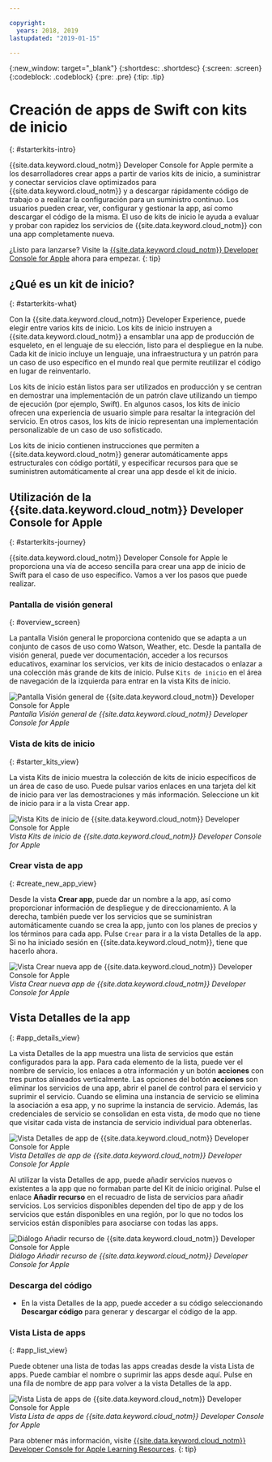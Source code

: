 ```yaml
---

copyright:
  years: 2018, 2019
lastupdated: "2019-01-15"

---
```


{:new_window: target="_blank"}
{:shortdesc: .shortdesc}
{:screen: .screen}
{:codeblock: .codeblock}
{:pre: .pre}
{:tip: .tip}

# Creación de apps de Swift con kits de inicio
{: #starterkits-intro}

{{site.data.keyword.cloud_notm}} Developer Console for Apple permite a los desarrolladores crear apps a partir de varios kits de inicio, a suministrar y conectar servicios clave optimizados para {{site.data.keyword.cloud_notm}} y a descargar rápidamente código de trabajo o a realizar la configuración para un suministro continuo. Los usuarios pueden crear, ver, configurar y gestionar la app, así como descargar el código de la misma. El uso de kits de inicio le ayuda a evaluar y probar con rapidez los servicios de {{site.data.keyword.cloud_notm}} con una app completamente nueva.

¿Listo para lanzarse? Visite la [{{site.data.keyword.cloud_notm}} Developer Console for Apple](https://cloud.ibm.com/developer/appledevelopment/starter-kits) ahora para empezar.
{: tip}

## ¿Qué es un kit de inicio?
{: #starterkits-what}

Con la {{site.data.keyword.cloud_notm}} Developer Experience, puede elegir entre varios kits de inicio. Los kits de inicio instruyen a {{site.data.keyword.cloud_notm}} a ensamblar una app de producción de esqueleto, en el lenguaje de su elección, listo para el despliegue en la nube. Cada kit de inicio incluye un lenguaje, una infraestructura y un patrón para un caso de uso específico en el mundo real que permite reutilizar el código en lugar de reinventarlo.

Los kits de inicio están listos para ser utilizados en producción y se centran en demostrar una implementación de un patrón clave utilizando un tiempo de ejecución (por ejemplo, Swift). En algunos casos, los kits de inicio ofrecen una experiencia de usuario simple para resaltar la integración del servicio. En otros casos, los kits de inicio representan una implementación personalizable de un caso de uso sofisticado.

Los kits de inicio contienen instrucciones que permiten a {{site.data.keyword.cloud_notm}} generar automáticamente apps estructurales con código portátil, y especificar recursos para que se suministren automáticamente al crear una app desde el kit de inicio.

## Utilización de la {{site.data.keyword.cloud_notm}} Developer Console for Apple
{: #starterkits-journey}

{{site.data.keyword.cloud_notm}} Developer Console for Apple le proporciona una vía de acceso sencilla para crear una app de inicio de Swift para el caso de uso específico. Vamos a ver los pasos que puede realizar.

### Pantalla de visión general
{: #overview_screen}

La pantalla Visión general le proporciona contenido que se adapta a un conjunto de casos de uso como Watson, Weather, etc. Desde la pantalla de visión general, puede ver documentación, acceder a los recursos educativos, examinar los servicios, ver kits de inicio destacados o enlazar a una colección más grande de kits de inicio. Pulse `Kits de inicio` en el área de navegación de la izquierda para entrar en la vista Kits de inicio.

![Pantalla Visión general de {{site.data.keyword.cloud_notm}} Developer Console for Apple](images/overview_screen.png "Pantalla Visión general") <br> *Pantalla Visión general de {{site.data.keyword.cloud_notm}} Developer Console for Apple*

### Vista de kits de inicio
{: #starter_kits_view}

La vista Kits de inicio muestra la colección de kits de inicio específicos de un área de caso de uso. Puede pulsar varios enlaces en una tarjeta del kit de inicio para ver las demostraciones y más información. Seleccione un kit de inicio para ir a la vista Crear app.

![Vista Kits de inicio de {{site.data.keyword.cloud_notm}} Developer Console for Apple](images/starter_kits_screen.png "Vista Kits de inicio") <br> *Vista Kits de inicio de {{site.data.keyword.cloud_notm}} Developer Console for Apple*

### Crear vista de app
{: #create_new_app_view}

Desde la vista **Crear app**, puede dar un nombre a la app, así como proporcionar información de despliegue y de direccionamiento. A la derecha, también puede ver los servicios que se suministran automáticamente cuando se crea la app, junto con los planes de precios y los términos para cada app. Pulse `Crear` para ir a la vista Detalles de la app. Si no ha iniciado sesión en {{site.data.keyword.cloud_notm}}, tiene que hacerlo ahora.

![Vista Crear nueva app de {{site.data.keyword.cloud_notm}} Developer Console for Apple](images/create_new_project_screen.png "Vista Crear nueva app") <br> *Vista Crear nueva app de {{site.data.keyword.cloud_notm}} Developer Console for Apple*

## Vista Detalles de la app
{: #app_details_view}

La vista Detalles de la app muestra una lista de servicios que están configurados para la app. Para cada elemento de la lista, puede ver el nombre de servicio, los enlaces a otra información y un botón **acciones** con tres puntos alineados verticalmente. Las opciones del botón **acciones** son eliminar los servicios de una app, abrir el panel de control para el servicio y suprimir el servicio. Cuando se elimina una instancia de servicio se elimina la asociación a esa app, y no suprime la instancia de servicio. Además, las credenciales de servicio se consolidan en esta vista, de modo que no tiene que visitar cada vista de instancia de servicio individual para obtenerlas.

![Vista Detalles de app de {{site.data.keyword.cloud_notm}} Developer Console for Apple](images/project_details_screen.png "Vista Detalles de app") <br> *Vista Detalles de app de {{site.data.keyword.cloud_notm}} Developer Console for Apple*

Al utilizar la vista Detalles de app, puede añadir servicios nuevos o existentes a la app que no formaban parte del Kit de inicio original. Pulse el enlace **Añadir recurso** en el recuadro de lista de servicios para añadir servicios. Los servicios disponibles dependen del tipo de app y de los servicios que están disponibles en una región, por lo que no todos los servicios están disponibles para asociarse con todas las apps.

![ Diálogo Añadir recurso de {{site.data.keyword.cloud_notm}} Developer Console for Apple](images/add_resource_screen.png "Diálogo Añadir recurso") <br> *Diálogo Añadir recurso de {{site.data.keyword.cloud_notm}} Developer Console for Apple*

### Descarga del código

* En la vista Detalles de la app, puede acceder a su código seleccionando **Descargar código** para generar y descargar el código de la app.

### Vista Lista de apps
{: #app_list_view}

Puede obtener una lista de todas las apps creadas desde la vista Lista de apps. Puede cambiar el nombre o suprimir las apps desde aquí. Pulse en una fila de nombre de app para volver a la vista Detalles de la app.

![Vista Lista de apps de {{site.data.keyword.cloud_notm}} Developer Console for Apple](images/project_list_screen.png "Vista Lista de apps") <br> *Vista Lista de apps de {{site.data.keyword.cloud_notm}} Developer Console for Apple*

Para obtener más información, visite [{{site.data.keyword.cloud_notm}} Developer Console for Apple Learning Resources](https://cloud.ibm.com/developer/appledevelopment/learning-resources).
{: tip}
